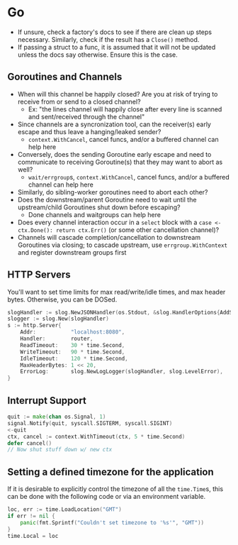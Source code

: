 # Go

- If unsure, check a factory's docs to see if there are clean up steps
necessary. Similarly, check if the result has a `Close()` method.
- If passing a struct to a func, it is assumed that it will not be updated
unless the docs say otherwise. Ensure this is the case.

## Goroutines and Channels

- When will this channel be happily closed? Are you at risk of trying to receive
  from or send to a closed channel?
  - Ex: "the lines channel will happily close after every line is scanned and
  sent/received through the channel"
- Since channels are a syncronization tool, can the receiver(s) early escape and
thus leave a hanging/leaked sender?
  - `context.WithCancel`, cancel funcs, and/or a buffered channel can help here
- Conversely, does the sending Goroutine early escape and need to communicate to
receiving Goroutine(s) that they may want to abort as well?
  - `wait/errgroup`s, `context.WithCancel`, cancel funcs, and/or a buffered
  channel can help here
- Similarly, do sibling-worker goroutines need to abort each other?
- Does the downstream/parent Goroutine need to wait until the upstream/child
Goroutines shut down before escaping?
  - Done channels and waitgroups can help here
- Does every channel interaction occur in a `select` block with a `case
<-ctx.Done(): return ctx.Err()` (or some other cancellation channel)?
- Channels will cascade completion/cancellation to downstream Goroutines via
closing; to cascade upstream, use `errgroup.WithContext` and register downstream
groups first

## HTTP Servers

You'll want to set time limits for max read/write/idle times, and max header
bytes. Otherwise, you can be DOSed.

```go
slogHandler := slog.NewJSONHandler(os.Stdout, &slog.HandlerOptions{AddSource: true})
slogger := slog.New(slogHandler)
s := http.Server{
	Addr:           "localhost:8080",
	Handler:        router,
	ReadTimeout:    30 * time.Second,
	WriteTimeout:   90 * time.Second,
	IdleTimeout:    120 * time.Second,
	MaxHeaderBytes: 1 << 20,
	ErrorLog:       slog.NewLogLogger(slogHandler, slog.LevelError),
}
```

## Interrupt Support

```go
quit := make(chan os.Signal, 1)
signal.Notify(quit, syscall.SIGTERM, syscall.SIGINT)
<-quit
ctx, cancel := context.WithTimeout(ctx, 5 * time.Second)
defer cancel()
// Now shut stuff down w/ new ctx
```

## Setting a defined timezone for the application

If it is desirable to explicitly control the timezone of all the `time.Time`s,
this can be done with the following code or via an environment variable.

```go
loc, err := time.LoadLocation("GMT")
if err != nil {
	panic(fmt.Sprintf("Couldn't set timezone to '%s'", "GMT"))
}
time.Local = loc
```

